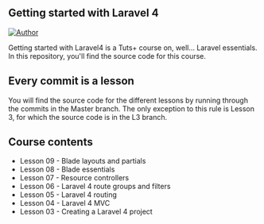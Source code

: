 ## Getting started with Laravel 4

[![Author](http://joostvanveen.com)](http://joostvanveen.com)

Getting started with Laravel4 is a Tuts+ course on, well... Laravel essentials. In this repository, you'll find the source code for this course.

## Every commit is a lesson

You will find the source code for the different lessons by running through the commits in the Master branch. The only exception to this rule is Lesson 3, for which the source code is in the L3 branch.

## Course contents

* Lesson 09 - Blade layouts and partials
* Lesson 08 - Blade essentials
* Lesson 07 - Resource controllers
* Lesson 06 - Laravel 4 route groups and filters
* Lesson 05 - Laravel 4 routing
* Lesson 04 - Laravel 4 MVC
* Lesson 03 - Creating a Laravel 4 project